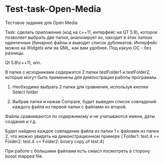 # Test-task-Open-Media
Тестовое задание для Open Media

Task: сделать приложение (код на с++11, интерфейс на QT 5.8), которое позволяет выбрать две папки, анализирует их, 
находит в этих папках идентичные (бинарно) файлы и выводит список дубликатов. 
Интерфейс можно на Widgets или на QML, как вам удобнее. Под какую ОС - без разницы. 

Qt 5.8\c++11, win.

В папке с исходниками содержатся 2 папки testFolder1 и testFolder2, которые могут быть применены для демонстрации работы программы.

1.	Необходимо выбрать 2 папки для сравнения, используя кнопки Select folder

2.	Выбрав папки и нажав Compare, будит выведен список совпадений каждого файла из первой папки с файлами из второй.

Файлы сравниваются по содержимому и не учитываются имена, даты создания и т.д.

Будет найдено каждое совпадение файла из папки 1 с файлами из папки 2, что можно увидеть на демонстрационном примере 
( Folder1: test.4 == Folder2: test.4 == Folder2: binary copy of test.4)

При работе с большими файлами есть смысл посмотреть в сторону boost mapped file.
